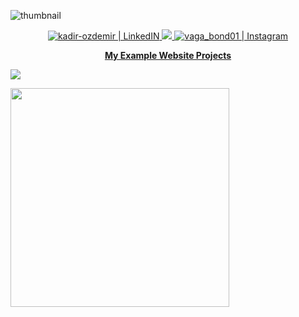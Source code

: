 ![thumbnail](https://i.hizliresim.com/kalllai.png)

<p align="center">
  <a href="https://www.linkedin.com/in/kadir-ozdemir/" target="_blank">
    <img alt="kadir-ozdemir | LinkedIN"  src="https://img.shields.io/badge/linkedin-%230077B5.svg?&style=for-the-badge&logo=linkedin&logoColor=white" />
  </a>
  <a href="http://twitter.com/ozdemirkadirr">
    <img src="https://img.shields.io/twitter/follow/ozdemirkadirr?label=Twitter&logo=twitter&style=for-the-badge" />
  </a>
  <a href="https://www.instagram.com/ozdmr.kadirr/" target="_blank">
    <img alt="vaga_bond01 | Instagram"  src="https://img.shields.io/badge/instagram-%23E4405F.svg?&style=for-the-badge&logo=instagram&logoColor=white" />
  </a>
</p>
<p align="center">
  <a href="https://linktr.ee/projects_kadir" target="_blank">
    <b> My Example Website Projects </b> 
  </a>
</p>



<!--
  
### [⚡️ My Web Site Projects](https://linktr.ee/projects_kadir)
  
  
  - [Projects - 1 = Personel Page](https://kadirozdemir00.netlify.app/)
  - [Projects - 2 = Blog Page](https://kadirozdemir01.netlify.app/)
  - [Projects - 3 = E-commerge Page](https://kadirozdemir02.netlify.app/)
  - [Projects - 4 = Hotel Page](https://kadirozdemir03.netlify.app/)
  - [Projects - 5 = Film Page](https://kadirozdemir04.netlify.app/)
  - [Projects - 6 = Sports News Page](https://kadirozdemir05.netlify.app/)

  -->



<p><img display="inline" src ="https://github-readme-stats.vercel.app/api?username=secirr&show_icons=true&theme=transparent"></p>

<p><img width="350" float="right" src ="https://github-readme-stats.vercel.app/api/top-langs/?username=secirr&layout=compact&theme=react&hide_border=true"></p>



